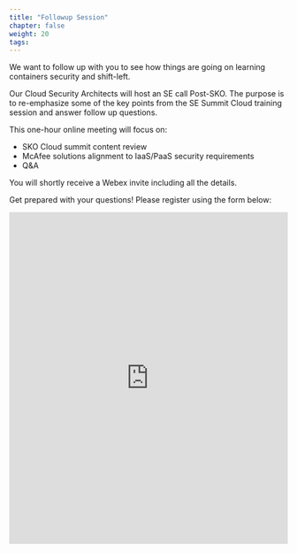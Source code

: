 ```yaml
---
title: "Followup Session"
chapter: false
weight: 20
tags:
---
```



We want to follow up with you to see how things are going on learning containers security and shift-left.  

Our Cloud Security Architects will host an SE call Post-SKO. The purpose is to re-emphasize some of the key points from the SE Summit Cloud training session and answer follow up questions. 

This one-hour online meeting will focus on:

+ SKO Cloud summit content review
+ McAfee solutions alignment to IaaS/PaaS security requirements
+ Q&A
 
You will shortly receive a Webex invite including all the details.

Get prepared with your questions! Please register using the form below:

<iframe width="100%" height= "600px" src= "https://forms.office.com/Pages/ResponsePage.aspx?id=jONDSdRtjEKIbSSTK8LV3h0wuDnten5CtQJxb-9ybORUMkdCSzhWM1JPN0REU01OR1pVWUU0QVU0Wi4u&embed=true" frameborder= "0" marginwidth= "0" marginheight= "0" style= "border: none; max-width:100%; max-height:100vh" allowfullscreen webkitallowfullscreen mozallowfullscreen msallowfullscreen> </iframe>

